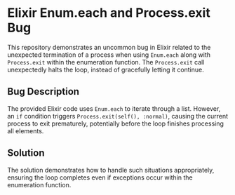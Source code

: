 # Elixir Enum.each and Process.exit Bug

This repository demonstrates an uncommon bug in Elixir related to the unexpected termination of a process when using `Enum.each` along with `Process.exit` within the enumeration function. The `Process.exit` call unexpectedly halts the loop, instead of gracefully letting it continue.

## Bug Description
The provided Elixir code uses `Enum.each` to iterate through a list.  However, an `if` condition triggers `Process.exit(self(), :normal)`, causing the current process to exit prematurely, potentially before the loop finishes processing all elements.

## Solution
The solution demonstrates how to handle such situations appropriately, ensuring the loop completes even if exceptions occur within the enumeration function.